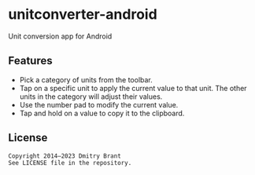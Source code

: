 # unitconverter-android

Unit conversion app for Android

## Features

- Pick a category of units from the toolbar.
- Tap on a specific unit to apply the current value to that unit. The other units in the category will adjust their values.
- Use the number pad to modify the current value.
- Tap and hold on a value to copy it to the clipboard.

## License

    Copyright 2014–2023 Dmitry Brant
    See LICENSE file in the repository.

